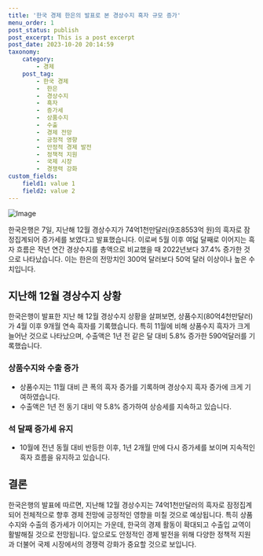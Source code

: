 ```yaml
---
title: '한국 경제 한은의 발표로 본 경상수지 흑자 규모 증가'
menu_order: 1
post_status: publish
post_excerpt: This is a post excerpt
post_date: 2023-10-20 20:14:59
taxonomy:
    category:
        - 경제
    post_tag:
        - 한국 경제
        -  한은
        -  경상수지
        -  흑자
        -  증가세
        -  상품수지
        -  수출
        -  경제 전망
        -  긍정적 영향
        -  안정적 경제 발전
        -  정책적 지원
        -  국제 시장
        -  경쟁력 강화
custom_fields:
    field1: value 1
    field2: value 2
---
```


![Image](https://imgnews.pstatic.net/image/658/2024/02/07/0000065465_001_20240207081501846.jpg?type=w647)


한국은행은 7일, 지난해 12월 경상수지가 74억1천만달러(9조8553억 원)의 흑자로 잠정집계되어 증가세를 보였다고 발표했습니다. 이로써 5월 이후 여덟 달째로 이어지는 흑자 흐름은 작년 연간 경상수지를 총액으로 비교했을 때 2022년보다 37.4% 증가한 것으로 나타났습니다. 이는 한은의 전망치인 300억 달러보다 50억 달러 이상이나 높은 수치입니다.

## 지난해 12월 경상수지 상황
한국은행이 발표한 지난 해 12월 경상수지 상황을 살펴보면, 상품수지(80억4천만달러)가 4월 이후 9개월 연속 흑자를 기록했습니다. 특히 11월에 비해 상품수지 흑자가 크게 늘어난 것으로 나타났으며, 수출액은 1년 전 같은 달 대비 5.8% 증가한 590억달러를 기록했습니다.

### 상품수지와 수출 증가
- 상품수지는 11월 대비 큰 폭의 흑자 증가를 기록하며 경상수지 흑자 증가에 크게 기여하였습니다.
- 수출액은 1년 전 동기 대비 약 5.8% 증가하여 상승세를 지속하고 있습니다.

### 석 달째 증가세 유지
- 10월에 전년 동월 대비 반등한 이후, 1년 2개월 만에 다시 증가세를 보이며 지속적인 흑자 흐름을 유지하고 있습니다.

## 결론
한국은행의 발표에 따르면, 지난해 12월 경상수지는 74억1천만달러의 흑자로 잠정집계되어 전체적으로 향후 경제 전망에 긍정적인 영향을 미칠 것으로 예상됩니다. 특히 상품수지와 수출의 증가세가 이어지는 가운데, 한국의 경제 활동이 확대되고 수출입 교역이 활발해질 것으로 전망됩니다. 앞으로도 안정적인 경제 발전을 위해 다양한 정책적 지원과 더불어 국제 시장에서의 경쟁력 강화가 중요할 것으로 보입니다.
